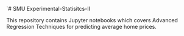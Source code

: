 `# SMU Experimental-Statisitcs-II

This repository contains Jupyter notebooks which covers Advanced Regression Techniques for predicting average home prices. 

